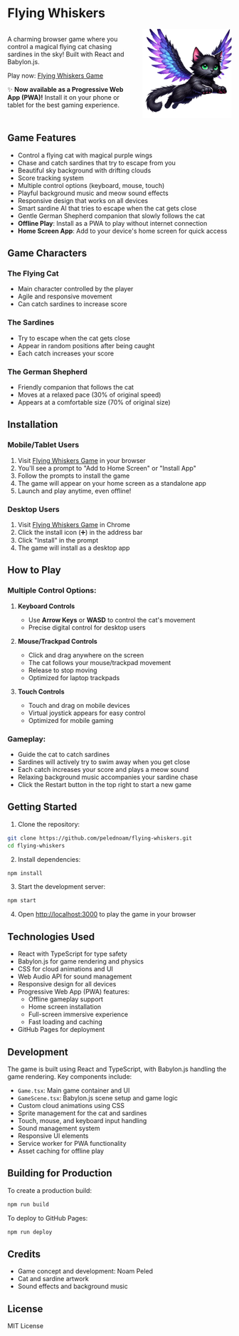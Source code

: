 # Flying Whiskers

<div style="display: flex; align-items: flex-start; gap: 20px;">
<div style="flex: 1;">

A charming browser game where you control a magical flying cat chasing sardines in the sky! Built with React and Babylon.js.

Play now: [Flying Whiskers Game](https://pelednoam.github.io/flying-whiskers)

✨ **Now available as a Progressive Web App (PWA)!** Install it on your phone or tablet for the best gaming experience.

</div>
<div style="width: 200px;">
<img src="./public/assets/flying-cat-transparent.png" width="200" alt="Flying Cat">
</div>
</div>

## Game Features

- Control a flying cat with magical purple wings
- Chase and catch sardines that try to escape from you
- Beautiful sky background with drifting clouds
- Score tracking system
- Multiple control options (keyboard, mouse, touch)
- Playful background music and meow sound effects
- Responsive design that works on all devices
- Smart sardine AI that tries to escape when the cat gets close
- Gentle German Shepherd companion that slowly follows the cat
- **Offline Play**: Install as a PWA to play without internet connection
- **Home Screen App**: Add to your device's home screen for quick access

## Game Characters

### The Flying Cat
- Main character controlled by the player
- Agile and responsive movement
- Can catch sardines to increase score

### The Sardines
- Try to escape when the cat gets close
- Appear in random positions after being caught
- Each catch increases your score

### The German Shepherd
- Friendly companion that follows the cat
- Moves at a relaxed pace (30% of original speed)
- Appears at a comfortable size (70% of original size)

## Installation

### Mobile/Tablet Users
1. Visit [Flying Whiskers Game](https://pelednoam.github.io/flying-whiskers) in your browser
2. You'll see a prompt to "Add to Home Screen" or "Install App"
3. Follow the prompts to install the game
4. The game will appear on your home screen as a standalone app
5. Launch and play anytime, even offline!

### Desktop Users
1. Visit [Flying Whiskers Game](https://pelednoam.github.io/flying-whiskers) in Chrome
2. Click the install icon (➕) in the address bar
3. Click "Install" in the prompt
4. The game will install as a desktop app

## How to Play

### Multiple Control Options:

1. **Keyboard Controls**
   - Use **Arrow Keys** or **WASD** to control the cat's movement
   - Precise digital control for desktop users

2. **Mouse/Trackpad Controls**
   - Click and drag anywhere on the screen
   - The cat follows your mouse/trackpad movement
   - Release to stop moving
   - Optimized for laptop trackpads

3. **Touch Controls**
   - Touch and drag on mobile devices
   - Virtual joystick appears for easy control
   - Optimized for mobile gaming

### Gameplay:
- Guide the cat to catch sardines
- Sardines will actively try to swim away when you get close
- Each catch increases your score and plays a meow sound
- Relaxing background music accompanies your sardine chase
- Click the Restart button in the top right to start a new game

## Getting Started

1. Clone the repository:
```bash
git clone https://github.com/pelednoam/flying-whiskers.git
cd flying-whiskers
```

2. Install dependencies:
```bash
npm install
```

3. Start the development server:
```bash
npm start
```

4. Open [http://localhost:3000](http://localhost:3000) to play the game in your browser

## Technologies Used

- React with TypeScript for type safety
- Babylon.js for game rendering and physics
- CSS for cloud animations and UI
- Web Audio API for sound management
- Responsive design for all devices
- Progressive Web App (PWA) features:
  - Offline gameplay support
  - Home screen installation
  - Full-screen immersive experience
  - Fast loading and caching
- GitHub Pages for deployment

## Development

The game is built using React and TypeScript, with Babylon.js handling the game rendering. Key components include:

- `Game.tsx`: Main game container and UI
- `GameScene.tsx`: Babylon.js scene setup and game logic
- Custom cloud animations using CSS
- Sprite management for the cat and sardines
- Touch, mouse, and keyboard input handling
- Sound management system
- Responsive UI elements
- Service worker for PWA functionality
- Asset caching for offline play

## Building for Production

To create a production build:

```bash
npm run build
```

To deploy to GitHub Pages:

```bash
npm run deploy
```

## Credits

- Game concept and development: Noam Peled
- Cat and sardine artwork
- Sound effects and background music

## License

MIT License
